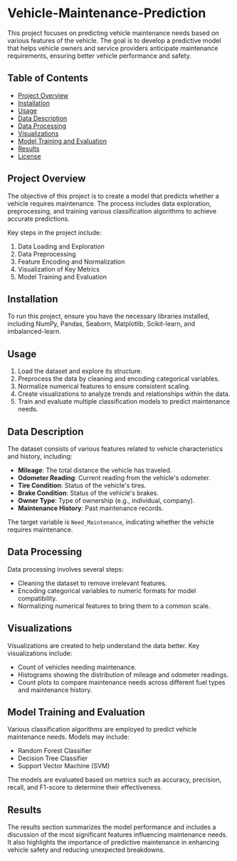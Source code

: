 # Vehicle-Maintenance-Prediction
This project focuses on predicting vehicle maintenance needs based on various features of the vehicle. The goal is to develop a predictive model that helps vehicle owners and service providers anticipate maintenance requirements, ensuring better vehicle performance and safety.

## Table of Contents

- [Project Overview](#project-overview)
- [Installation](#installation)
- [Usage](#usage)
- [Data Description](#data-description)
- [Data Processing](#data-processing)
- [Visualizations](#visualizations)
- [Model Training and Evaluation](#model-training-and-evaluation)
- [Results](#results)
- [License](#license)

## Project Overview

The objective of this project is to create a model that predicts whether a vehicle requires maintenance. The process includes data exploration, preprocessing, and training various classification algorithms to achieve accurate predictions. 

Key steps in the project include:
1. Data Loading and Exploration
2. Data Preprocessing
3. Feature Encoding and Normalization
4. Visualization of Key Metrics
5. Model Training and Evaluation

## Installation

To run this project, ensure you have the necessary libraries installed, including NumPy, Pandas, Seaborn, Matplotlib, Scikit-learn, and imbalanced-learn.

## Usage

1. Load the dataset and explore its structure.
2. Preprocess the data by cleaning and encoding categorical variables.
3. Normalize numerical features to ensure consistent scaling.
4. Create visualizations to analyze trends and relationships within the data.
5. Train and evaluate multiple classification models to predict maintenance needs.

## Data Description

The dataset consists of various features related to vehicle characteristics and history, including:

- **Mileage**: The total distance the vehicle has traveled.
- **Odometer Reading**: Current reading from the vehicle's odometer.
- **Tire Condition**: Status of the vehicle's tires.
- **Brake Condition**: Status of the vehicle's brakes.
- **Owner Type**: Type of ownership (e.g., individual, company).
- **Maintenance History**: Past maintenance records.

The target variable is `Need_Maintenance`, indicating whether the vehicle requires maintenance.

## Data Processing

Data processing involves several steps:
- Cleaning the dataset to remove irrelevant features.
- Encoding categorical variables to numeric formats for model compatibility.
- Normalizing numerical features to bring them to a common scale.

## Visualizations

Visualizations are created to help understand the data better. Key visualizations include:
- Count of vehicles needing maintenance.
- Histograms showing the distribution of mileage and odometer readings.
- Count plots to compare maintenance needs across different fuel types and maintenance history.

## Model Training and Evaluation

Various classification algorithms are employed to predict vehicle maintenance needs. Models may include:
- Random Forest Classifier
- Decision Tree Classifier
- Support Vector Machine (SVM)

The models are evaluated based on metrics such as accuracy, precision, recall, and F1-score to determine their effectiveness.

## Results

The results section summarizes the model performance and includes a discussion of the most significant features influencing maintenance needs. It also highlights the importance of predictive maintenance in enhancing vehicle safety and reducing unexpected breakdowns.

